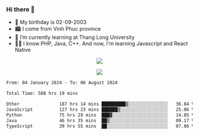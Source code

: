 ### Hi there 👋
- 🎂 My birthday is 02-09-2003
- 🏙️ I come from Vinh Phuc province
- 🌱 I’m currently learning at Thang Long University
- 🧑‍💻 I know PHP, Java, C++. And now, I'm learning Javascript and React Native
<p align="center"><img src="https://github-readme-stats.vercel.app/api?username=tmquang0209&show_icons=true&theme=gradient"></p>
<p align="center"><img src="https://github-readme-stats.vercel.app/api/top-langs/?username=tmquang0209&hide=scss,css&langs_count=10"></p>
<!--START_SECTION:waka-->

```txt
From: 04 January 2024 - To: 06 August 2024

Total Time: 508 hrs 19 mins

Other               187 hrs 14 mins █████████▒░░░░░░░░░░░░░░░   36.84 %
JavaScript          127 hrs 23 mins ██████▒░░░░░░░░░░░░░░░░░░   25.06 %
Python              75 hrs 29 mins  ███▓░░░░░░░░░░░░░░░░░░░░░   14.85 %
Java                46 hrs 35 mins  ██▒░░░░░░░░░░░░░░░░░░░░░░   09.17 %
TypeScript          39 hrs 55 mins  ██░░░░░░░░░░░░░░░░░░░░░░░   07.86 %
```

<!--END_SECTION:waka-->
